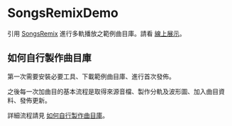 # SongsRemixDemo

引用 [SongsRemix](https://github.com/ChrisTorng/SongsRemix) 進行多軌播放之範例曲目庫。請看 [線上展示](https://christorng.github.io/SongsRemixDemo/)。

## 如何自行製作曲目庫

第一次需要安裝必要工具、下載範例曲目庫、進行首次發佈。

之後每一次加曲目的基本流程是取得來源音檔、製作分軌及波形圖、加入曲目資料、發佈更新。

詳細流程請見 [如何自行製作曲目庫](https://github.com/ChrisTorng/SongsRemixDemo/blob/main/HowTo_zht.md)。